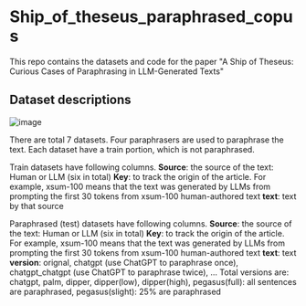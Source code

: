 # Ship_of_theseus_paraphrased_copus
This repo contains the datasets and code for the paper "A Ship of Theseus: Curious Cases of Paraphrasing in LLM-Generated Texts"

## Dataset descriptions
![image](https://github.com/tripto03/Ship_of_theseus_paraphrased_copus/assets/18646240/9fef309e-f910-46ea-9540-8acc76cd4013)

There are total 7 datasets. Four paraphrasers are used to paraphrase the text.
Each dataset have a train portion, which is not paraphrased.

Train datasets have following columns.
**Source**: the source of the text: Human or LLM (six in total)
**Key**: to track the origin of the article. For example, xsum-100 means that the text was generated by LLMs from prompting the first 30 tokens from xsum-100 human-authored text
**text**: text by that source


Paraphrased (test) datasets have following columns.
**Source**: the source of the text: Human or LLM (six in total)
**Key**: to track the origin of the article. For example, xsum-100 means that the text was generated by LLMs from prompting the first 30 tokens from xsum-100 human-authored text
**text**: text 
**version**: orignal, chatgpt (use ChatGPT to paraphrase once), chatgpt_chatgpt (use ChatGPT to paraphrase twice), ... 
Total versions are: chatgpt, palm, dipper, dipper(low), dipper(high), pegasus(full): all sentences are paraphrased, pegasus(slight): 25% are paraphrased
